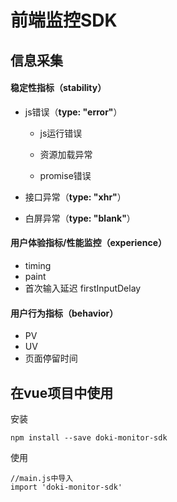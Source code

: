 # 前端监控SDK

## 信息采集

#### 稳定性指标（stability）

- js错误（**type: "error"**）

  - js运行错误

  - 资源加载异常

  - promise错误

- 接口异常（**type: "xhr"**）

- 白屏异常（**type: "blank"**）

#### 用户体验指标/性能监控（experience）

- timing
- paint
- 首次输入延迟 firstInputDelay

#### 用户行为指标（behavior）

- PV
- UV
- 页面停留时间



## 在vue项目中使用

安装

```
npm install --save doki-monitor-sdk
```

使用

```
//main.js中导入
import 'doki-monitor-sdk'
```


